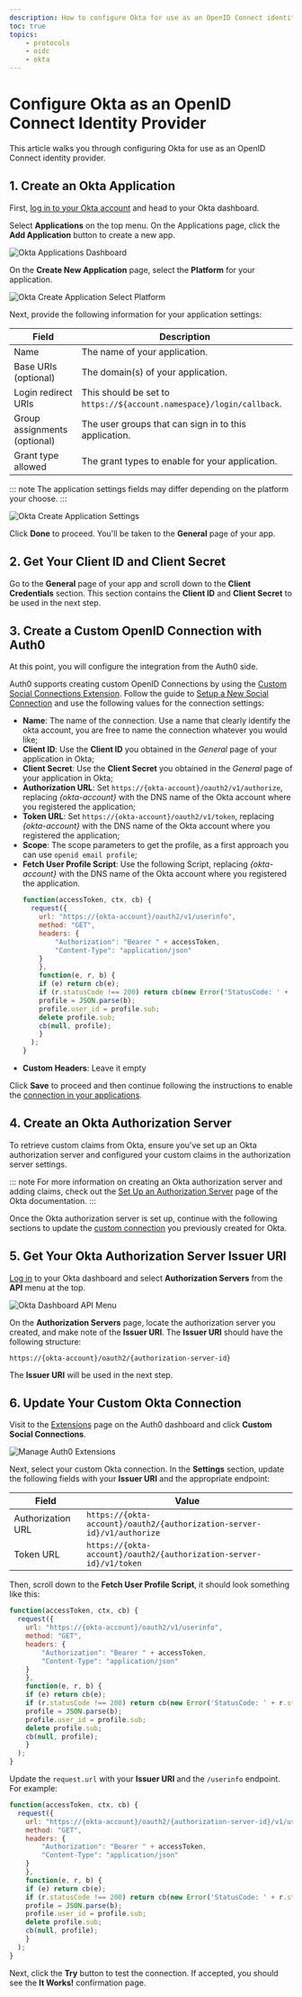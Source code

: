 ```yaml
---
description: How to configure Okta for use as an OpenID Connect identity provider.
toc: true
topics:
    - protocols
    - oidc
    - okta
---
```

# Configure Okta as an OpenID Connect Identity Provider

This article walks you through configuring Okta for use as an OpenID Connect identity provider.

## 1. Create an Okta Application

First, [log in to your Okta account](https://login.okta.com) and head to your Okta dashboard. 

Select **Applications** on the top menu. On the Applications page, click the **Add Application** button to create a new app.

![Okta Applications Dashboard](/media/articles/oidc/identity-providers/okta/okta-app-dashboard.png)

On the **Create New Application** page, select the **Platform** for your application.

![Okta Create Application Select Platform](/media/articles/oidc/identity-providers/okta/okta-create-app-platform.png)

Next, provide the following information for your application settings:

Field | Description
------|------------
Name | The name of your application.
Base URIs (optional) | The domain(s) of your application.
Login redirect URIs | This should be set to `https://${account.namespace}/login/callback`.
Group assignments (optional) | The user groups that can sign in to this application.
Grant type allowed | The grant types to enable for your application.

::: note
The application settings fields may differ depending on the platform your choose.
:::

![Okta Create Application Settings](/media/articles/oidc/identity-providers/okta/okta-create-app-settings.png)

Click **Done** to proceed. You'll be taken to the **General** page of your app.

## 2. Get Your Client ID and Client Secret

Go to the **General** page of your app and scroll down to the **Client Credentials** section. This section contains the **Client ID** and **Client Secret** to be used in the next step.

## 3. Create a Custom OpenID Connection with Auth0

At this point, you will configure the integration from the Auth0 side.

Auth0 supports creating custom OpenID Connections by using the [Custom Social Connections Extension](/extensions/custom-social-extensions). Follow the guide to [Setup a New Social Connection](/extensions/custom-social-extensions#set-up-a-new-social-connection) and use the following values for the connection settings:

- __Name__: The name of the connection. Use a name that clearly identify the okta account, you are free to name the connection whatever you would like;
- __Client ID__: Use the **Client ID** you obtained in the *General* page of your application in Okta;
- __Client Secret__: Use the **Client Secret** you obtained in the *General* page of your application in Okta;
- __Authorization URL__: Set `https://{okta-account}/oauth2/v1/authorize`, replacing *{okta-account}* with the DNS name of the Okta account where you registered the application;
- __Token URL__: Set `https://{okta-account}/oauth2/v1/token`, replacing *{okta-account}* with the DNS name of the Okta account where you registered the application;
- __Scope__: The scope parameters to get the profile, as a first approach you can use `openid email profile`;
- __Fetch User Profile Script__: Use the following Script, replacing *{okta-account}* with the DNS name of the Okta account where you registered the application.
    ```javascript
    function(accessToken, ctx, cb) {
      request({
        url: "https://{okta-account}/oauth2/v1/userinfo",
        method: "GET",
        headers: {
            "Authorization": "Bearer " + accessToken,
            "Content-Type": "application/json"
        }
        },
        function(e, r, b) {
        if (e) return cb(e);
        if (r.statusCode !== 200) return cb(new Error('StatusCode: ' + r.statusCode));
        profile = JSON.parse(b);
        profile.user_id = profile.sub;
        delete profile.sub;
        cb(null, profile);
        }
      );
    }
    ```
- __Custom Headers__: Leave it empty

Click **Save** to proceed and then continue following the instructions to enable the [connection in your applications](/extensions/custom-social-extensions#new-connection-apps).

## 4. Create an Okta Authorization Server

To retrieve custom claims from Okta, ensure you've set up an Okta authorization server and configured your custom claims in the authorization server settings.

::: note
For more information on creating an Okta authorization server and adding claims, check out the [Set Up an Authorization Server](https://developer.okta.com/docs/how-to/set-up-auth-server.html) page of the Okta documentation.
:::

Once the Okta authorization server is set up, continue with the following sections to update the [custom connection](/extensions/custom-social-extensions) you previously created for Okta.

## 5. Get Your Okta Authorization Server Issuer URI

[Log in](https://login.okta.com) to your Okta dashboard and select **Authorization Servers** from the **API** menu at the top.

![Okta Dashboard API Menu](/media/articles/oidc/identity-providers/okta/okta-dashboard-api-menu.png)

On the **Authorization Servers** page, locate the authorization server you created, and make note of the **Issuer URI**. The **Issuer URI** should have the following structure:

`https://{okta-account}/oauth2/{authorization-server-id}`

The **Issuer URI** will be used in the next step.

## 6. Update Your Custom Okta Connection

Visit to the [Extensions](${manage_url}/#/extensions) page on the Auth0 dashboard and click **Custom Social Connections**.

![Manage Auth0 Extensions](/media/articles/oidc/identity-providers/okta/extensions.png)

Next, select your custom Okta connection. In the **Settings** section, update the following fields with your **Issuer URI** and the appropriate endpoint:

Field | Value
------|------
Authorization URL | `https://{okta-account}/oauth2/{authorization-server-id}/v1/authorize`
Token URL | `https://{okta-account}/oauth2/{authorization-server-id}/v1/token`

Then, scroll down to the **Fetch User Profile Script**, it should look something like this:

```javascript
function(accessToken, ctx, cb) {
  request({
    url: "https://{okta-account}/oauth2/v1/userinfo",
    method: "GET",
    headers: {
        "Authorization": "Bearer " + accessToken,
        "Content-Type": "application/json"
    }
    },
    function(e, r, b) {
    if (e) return cb(e);
    if (r.statusCode !== 200) return cb(new Error('StatusCode: ' + r.statusCode));
    profile = JSON.parse(b);
    profile.user_id = profile.sub;
    delete profile.sub;
    cb(null, profile);
    }
  );
}
```

Update the `request.url` with your **Issuer URI** and the `/userinfo` endpoint. For example:

```javascript
function(accessToken, ctx, cb) {
  request({
    url: "https://{okta-account}/oauth2/{authorization-server-id}/v1/userinfo",
    method: "GET",
    headers: {
        "Authorization": "Bearer " + accessToken,
        "Content-Type": "application/json"
    }
    },
    function(e, r, b) {
    if (e) return cb(e);
    if (r.statusCode !== 200) return cb(new Error('StatusCode: ' + r.statusCode));
    profile = JSON.parse(b);
    profile.user_id = profile.sub;
    delete profile.sub;
    cb(null, profile);
    }
  );
}
```

Next, click the **Try** button to test the connection. If accepted, you should see the **It Works!** confirmation page.

